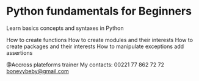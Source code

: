 # Python fundamentals for Beginners

Learn basics concepts and syntaxes in Python

How to create functions
How to create modules and their interests
How to create packages and their interests
How to manipulate exceptions add assertions

@Accross plateforms trainer
My contacts: 00221 77 862 72 72 bonevybeby@gmail.com


